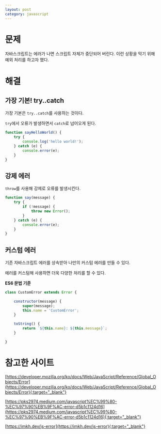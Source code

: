 ```yaml
---
layout: post
category: javascript
---
```


# 문제

자바스크립트는 에러가 나면 스크립트 자체가 중단되어 버린다.
이런 상황을 막기 위해 예외 처리를 하고자 했다.

# 해결

## 가장 기본! try..catch

가장 기본은 `try..catch`를 사용하는 것이다.

`try`에서 오류가 발생하면서 `catch`로 넘어오게 된다.

```javascript
function sayHelloWorld() {
    try {
        console.log('hello world!');
    } catch (e) {
        console.error(e);
    }
}
```

## 강제 에러

`throw`를 사용해 강제로 오류를 발생시킨다.

```javascript
function say(message) {
    try {
        if (!message) {
            throw new Error(); 
        }
    } catch (e) {
        console.error(e);
    }
}
```

## 커스텀 에러

기존 자바스크립트 에러를 상속받아 나만의 커스텀 에러를 만들 수 있다.

에러를 커스텀해 사용하면 더욱 다양한 처리를 할 수 있다.

**ES6 문법 기준**

```javascript
class CustomError extends Error {
    
    constructor(message) {
        super(message);
        this.name = 'CustomError';
    }
    
    toString() {
        return `${this.name}: ${this.message}`;
    }
    
}
```

# 참고한 사이트

[https://developer.mozilla.org/ko/docs/Web/JavaScript/Reference/Global_Objects/Error](https://developer.mozilla.org/ko/docs/Web/JavaScript/Reference/Global_Objects/Error){:target="_blank"}

[https://pks2974.medium.com/javascript%EC%99%80-%EC%97%90%EB%9F%AC-error-d5b1c1124d16](https://pks2974.medium.com/javascript%EC%99%80-%EC%97%90%EB%9F%AC-error-d5b1c1124d16){:target="_blank"}

[https://imkh.dev/js-error](https://imkh.dev/js-error){:target="_blank"}
